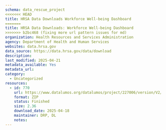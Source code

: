 ```yaml
---
schema: data_rescue_project 
<<<<<<< HEAD
title: HRSA Data Downloads Workforce Well-being Dashboard
=======
title: HRSA Data Downloads: Workforce Well-being Dashboard
>>>>>>> b2bc468 (fixing more url pattern issues for md)
organization: Health Resources and Services Administration
agency: Department of Health and Human Services
websites: data.hrsa.gov
data_source: https://data.hrsa.gov/data/download
description: 
last_modified: 2025-04-21
metadata_available: Yes
metadata_url: 
category:
  - Uncategorized
resources:
  - id: 770
    url: https://www.datalumos.org/datalumos/project/227006/version/V2/view
    format: ZIP
    status: Finished
    size: 2.36
    download_date: 2025-04-18
    maintainer: DRP, DL
    notes: 
---
```

